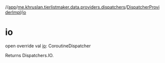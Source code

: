//[app](../../../index.md)/[me.khruslan.tierlistmaker.data.providers.dispatchers](../index.md)/[DispatcherProviderImpl](index.md)/[io](io.md)

# io

open override val [io](io.md): CoroutineDispatcher

Returns Dispatchers.IO.
